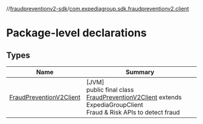 //[fraudpreventionv2-sdk](../../index.md)/[com.expediagroup.sdk.fraudpreventionv2.client](index.md)

# Package-level declarations

## Types

| Name | Summary |
|---|---|
| [FraudPreventionV2Client](-fraud-prevention-v2-client/index.md) | [JVM]<br>public final class [FraudPreventionV2Client](-fraud-prevention-v2-client/index.md) extends ExpediaGroupClient<br>Fraud & Risk APIs to detect fraud |
